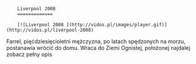 
        Liverpool 2008 
        =============
        
        [![Liverpool 2008 ](http://vidos.pl/images/player.gif)](http://vidos.pl/liverpool-2008)
        
        
 Farrel, pięćdziesięcioletni mężczyzna, po latach spędzonych na morzu, postanawia wrócić do domu. Wraca do Ziemi Ognistej, położonej najdalej zobacz pełny opis
    